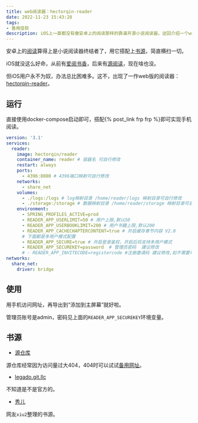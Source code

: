 ```yaml
---
title: web阅读器：hectorqin-reader
date: 2022-11-23 15:43:28
tags: 
- 善用佳软
description: iOS上一直都没有像安卓上的阅读那样的靠谱开源小说阅读器，这回介绍一个web版。
---
```

安卓上的[阅读](https://github.com/gedoor/legado)算得上是小说阅读器终结者了，用它搭配上[书源](https://gedoor.github.io/blog/tags/%E4%B9%A6%E6%BA%90)，简直横扫一切。

iOS就没这么好命，从前有[爱阅书香](https://mp.weixin.qq.com/s/fSvBGlbljxCOcNp3ZbjvVw)，后来有[源阅读](https://github.com/kaich/Yuedu)，现在啥也没。

但iOS用户永不为奴，办法总比困难多。这不，出现了一作web版的阅读器：[hectorqin-reader](https://github.com/hectorqin/reader)。

## 运行

直接使用docker-compose启动即可，搭配{% post_link frp frp %}即可实现手机阅读。

```yaml
version: '3.1'
services:
  reader:
    image: hectorqin/reader
    container_name: reader # 容器名 可自行修改
    restart: always
    ports:
      - 4396:8080 # 4396端口映射可自行修改
    networks:
      - share_net
    volumes:
      - ./logs:/logs # log映射目录 /home/reader/logs 映射目录可自行修改
      - ./storage:/storage # 数据映射目录 /home/reader/storage 映射目录可自行修改
    environment:
      - SPRING_PROFILES_ACTIVE=prod
      - READER_APP_USERLIMIT=50 # 用户上限,默认50
      - READER_APP_USERBOOKLIMIT=200 # 用户书籍上限,默认200
      - READER_APP_CACHECHAPTERCONTENT=true # 开启缓存章节内容 V2.0
      # 下面都是多用户模式配置
      - READER_APP_SECURE=true # 开启登录鉴权，开启后将支持多用户模式
      - READER_APP_SECUREKEY=password  # 管理员密码  建议修改
      # - READER_APP_INVITECODE=registercode #注册邀请码 建议修改,如不需要可注释或      
networks:
  share_net:
    driver: bridge
```

## 使用

用手机访问网址，再导出到“添加到主屏幕”就好啦。

管理员账号是admin，密码见上面的`READER_APP_SECUREKEY`环境变量。

## 书源

- [源仓库](http://yck.mumuceo.com/)

源仓库经常因为访问量过大404，404时可以试试[备用网址](http://YckCeo.Vip)。

- [legado.git.llc](https://legado.git.llc/)

不知道是不是官方的。

- [秀儿](https://github.com/XIU2/Yuedu)

网友`xiu2`整理的书源。
